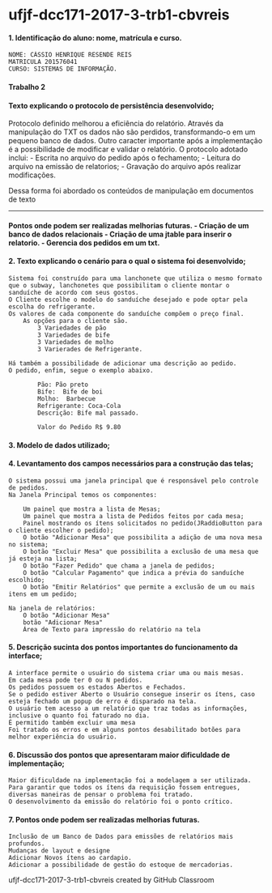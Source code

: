 # ufjf-dcc171-2017-3-trb1-cbvreis
<h4>1. Identificação do aluno: nome, matrícula e curso.</h4>


	NOME: CÁSSIO HENRIQUE RESENDE REIS
	MATRICULA 201576041
	CURSO: SISTEMAS DE INFORMAÇÃO.


<h4>Trabalho 2</h4>
<h4>Texto explicando o protocolo de persistência desenvolvido;</h4>
Protocolo definido melhorou a eficiência do relatório. Através da manipulação do TXT os dados não são perdidos, transformando-o em um pequeno banco de dados. Outro caracter importante após a implementação é a possibilidade de modificar e validar o relatório.
O protocolo adotado inclui: 
	- Escrita no arquivo do pedido após o fechamento;
	- Leitura do arquivo na emissão de relatorios;
	- Gravação do arquivo após realizar modificações.
	
Dessa forma foi abordado os conteúdos de manipulação em documentos de texto

<hr>

<h4>Pontos onde podem ser realizadas melhorias futuras.</4>
	- Criação de um banco de dados relacionais
	- Criação de uma jtable para inserir o relatorio.
	- Gerencia dos pedidos em um txt.

<h4>2. Texto explicando o cenário para o qual o sistema foi desenvolvido;</h4>

	Sistema foi construído para uma lanchonete que utiliza o mesmo formato que o subway, lanchonetes que possibilitam o cliente montar o sanduíche de acordo com seus gostos.
	O Cliente escolhe o modelo do sanduíche desejado e pode optar pela escolha do refrigerante.
	Os valores de cada componente do sanduíche compõem o preço final.
		As opções para o cliente são.
			3 Variedades de pão
			3 Variedades de bife
			3 Variedades de molho
			3 Varierades de Refrigerante.

	Há também a possibilidade de adicionar uma descrição ao pedido.
	O pedido, enfim, segue o exemplo abaixo.

			Pão: Pão preto
			Bife:  Bife de boi
			Molho:  Barbecue
			Refrigerante: Coca-Cola
			Descrição: Bife mal passado.

			Valor do Pedido R$ 9.80


<h4>3. Modelo de dados utilizado;</h4>

<h4>4. Levantamento dos campos necessários para a construção das telas;</h4>

	O sistema possui uma janela principal que é responsável pelo controle de pedidos.
	Na Janela Principal temos os componentes:

		Um painel que mostra a lista de Mesas;
		Um painel que mostra a lista de Pedidos feitos por cada mesa;
		Painel mostrando os ítens solicitados no pedido(JRaddioButton para o cliente escolher o pedido);
		O botão "Adicionar Mesa" que possibilita a adição de uma nova mesa no sistema;
		O botão "Excluir Mesa" que possibilita a exclusão de uma mesa que já esteja na lista;
		O botão "Fazer Pedido" que chama a janela de pedidos;
		O botão "Calcular Pagamento" que indica a prévia do sanduíche escolhido;
		O botão "Emitir Relatórios" que permite a exclusão de um ou mais itens em um pedido;

	Na janela de relatórios:
		O botão "Adicionar Mesa"
		botão "Adicionar Mesa"
		Área de Texto para impressão do relatório na tela


<h4>5. Descrição sucinta dos pontos importantes do funcionamento da interface;</h4>

	A interface permite o usuário do sistema criar uma ou mais mesas.
	Em cada mesa pode ter 0 ou N pedidos.
	Os pedidos possuem os estados Abertos e Fechados.
	Se o pedido estiver Aberto o Usuário consegue inserir os ítens, caso esteja fechado um popup de erro é disparado na tela.
	O usuário tem acesso a um relatório que traz todas as informações, inclusive o quanto foi faturado no dia.
	É permitido também excluir uma mesa
	Foi tratado os erros e em alguns pontos desabilitado botões para melhor experiência do usuário.


<h4>6. Discussão dos pontos que apresentaram maior dificuldade de implementação;</h4>

	Maior dificuldade na implementação foi a modelagem a ser utilizada.
	Para garantir que todos os ítens da requisição fossem entregues, diversas maneiras de pensar o problema foi tratado.
	O desenvolvimento da emissão do relatório foi o ponto crítico.


<h4>7. Pontos onde podem ser realizadas melhorias futuras.</h4>

	Inclusão de um Banco de Dados para emissões de relatórios mais profundos.
	Mudanças de layout e designe
	Adicionar Novos ítens ao cardapio.
	Adicionar a possibilidade de gestão do estoque de mercadorias.


ufjf-dcc171-2017-3-trb1-cbvreis created by GitHub Classroom
